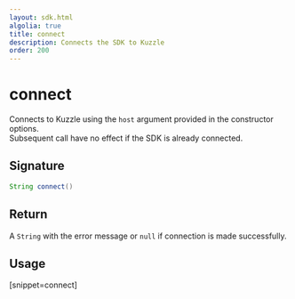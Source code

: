 ```yaml
---
layout: sdk.html
algolia: true
title: connect
description: Connects the SDK to Kuzzle
order: 200
---
```


# connect

Connects to Kuzzle using the `host` argument provided in the constructor options.  
Subsequent call have no effect if the SDK is already connected.

## Signature

```java
String connect()
```

## Return

A `String` with the error message or `null` if connection is made successfully.

## Usage

[snippet=connect]

